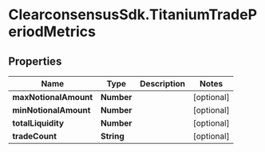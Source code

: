 # ClearconsensusSdk.TitaniumTradePeriodMetrics

## Properties

Name | Type | Description | Notes
------------ | ------------- | ------------- | -------------
**maxNotionalAmount** | **Number** |  | [optional] 
**minNotionalAmount** | **Number** |  | [optional] 
**totalLiquidity** | **Number** |  | [optional] 
**tradeCount** | **String** |  | [optional] 


